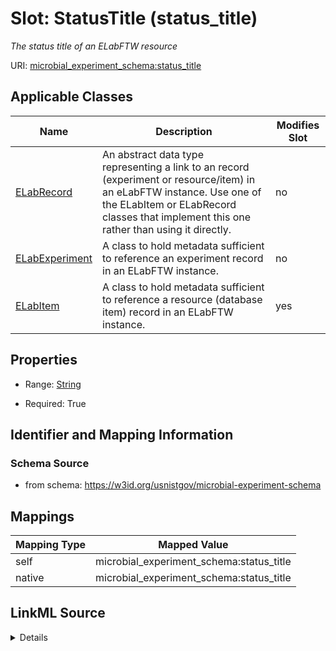 

# Slot: StatusTitle (status_title)




_The status title of an ELabFTW resource_







URI: [microbial_experiment_schema:status_title](https://w3id.org/usnistgov/microbial-experiment-schema/status_title)



<!-- no inheritance hierarchy -->





## Applicable Classes

| Name | Description | Modifies Slot |
| --- | --- | --- |
| [ELabRecord](ELabRecord.md) | An abstract data type representing a link to an record (experiment or resource/item) in an eLabFTW instance. Use one of the ELabItem or ELabRecord classes that implement this one rather than using it directly. |  no  |
| [ELabExperiment](ELabExperiment.md) | A class to hold metadata sufficient to reference an experiment record in an ELabFTW instance. |  no  |
| [ELabItem](ELabItem.md) | A class to hold metadata sufficient to reference a resource (database item) record in an ELabFTW instance. |  yes  |







## Properties

* Range: [String](String.md)

* Required: True





## Identifier and Mapping Information







### Schema Source


* from schema: https://w3id.org/usnistgov/microbial-experiment-schema




## Mappings

| Mapping Type | Mapped Value |
| ---  | ---  |
| self | microbial_experiment_schema:status_title |
| native | microbial_experiment_schema:status_title |




## LinkML Source

<details>
```yaml
name: status_title
description: The status title of an ELabFTW resource
title: StatusTitle
from_schema: https://w3id.org/usnistgov/microbial-experiment-schema
rank: 1000
alias: status_title
domain_of:
- ELabRecord
range: string
required: true

```
</details>